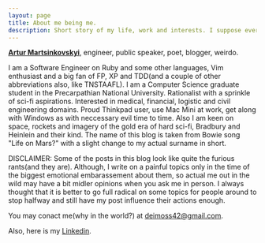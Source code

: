 ```yaml
---
layout: page
title: About me being me.
description: Short story of my life, work and interests. I suppose every serious blog must have one.
---
```



<a href="https://github.com/artur-martsinkovskyi"><b>Artur Martsinkovskyi</b></a>, engineer, public speaker, poet, blogger, weirdo.

I am a Software Engineer on Ruby and some other languages, Vim enthusiast and a big fan of FP, XP and TDD(and a couple of other abbreviations also, like TNSTAAFL). I am a Computer Science graduate student in the Precarpathian National University. Rationalist with a sprinkle of sci-fi aspirations. Interested in medical, financial, logistic and civil engineering domains. Proud Thinkpad user, use Mac Mini at work, get along with Windows as with neccessary evil time to time. Also I am keen on space, rockets and imagery of the gold era of hard sci-fi, Bradbury and Heinlein and their kind. The name of this blog is taken from Bowie song "Life on Mars?" with a slight change to my actual surname in short.

DISCLAIMER: Some of the posts in this blog look like quite the furious rants(and they are). Although, I write on a painful topics only in the time of the biggest emotional embarassement about them, so actual me out in the wild may have a bit midler opinions when you ask me in person. I always thought that it is better to go full radical on some topics for people around to stop halfway and still have my post influence their actions enough.


You may conact me(why in the world?) at [deimoss42@gmail.com](mailto:deimoss42@gmail.com).

Also, here is my [Linkedin](https://www.linkedin.com/in/artur-martsinkovskyi/).

